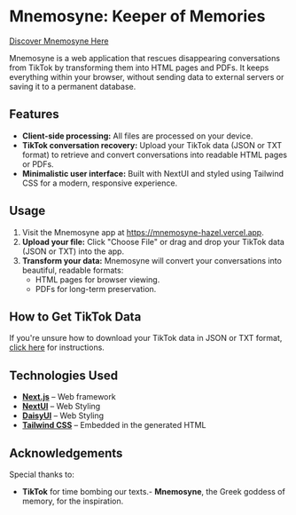 # Mnemosyne: Keeper of Memories 

[Discover Mnemosyne Here](https://mnemosyne-hazel.vercel.app/)

Mnemosyne is a web application that rescues disappearing conversations from TikTok by transforming them into HTML pages and PDFs. It keeps everything within your browser, without sending data to external servers or saving it to a permanent database.

## Features

- **Client-side processing:** All files are processed on your device.
- **TikTok conversation recovery:** Upload your TikTok data (JSON or TXT format) to retrieve and convert conversations into readable HTML pages or PDFs.
- **Minimalistic user interface:** Built with NextUI and styled using Tailwind CSS for a modern, responsive experience.

## Usage

1. Visit the Mnemosyne app at https://mnemosyne-hazel.vercel.app.
2. **Upload your file:** Click "Choose File" or drag and drop your TikTok data (JSON or TXT) into the app.
3. **Transform your data:** Mnemosyne will convert your conversations into beautiful, readable formats:
    - HTML pages for browser viewing.
    - PDFs for long-term preservation.

## How to Get TikTok Data

If you're unsure how to download your TikTok data in JSON or TXT format, [click here]('https://support.tiktok.com/en/account-and-privacy/personalized-ads-and-data/requesting-your-data') for instructions.

## Technologies Used

- **[Next.js](https://nextjs.org/)** – Web framework
- **[NextUI](https://nextui.org/)** – Web Styling
- **[DaisyUI](https://daisyui.com/)** – Web Styling
- **[Tailwind CSS](https://tailwindcss.com/)** – Embedded in the generated HTML

## Acknowledgements

Special thanks to:

- **TikTok** for time bombing our texts.- **Mnemosyne**, the Greek goddess of memory, for the inspiration.
